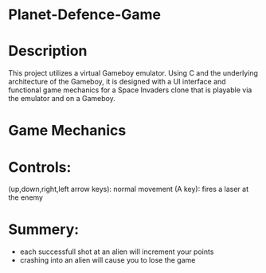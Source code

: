 # Planet-Defence-Game

# Description
This project utilizes a virtual Gameboy emulator. Using C and the underlying architecture of the Gameboy, it is designed with a UI interface and functional game mechanics for a Space Invaders clone that is playable via the emulator and on a Gameboy.

# Game Mechanics
# Controls:
(up,down,right,left arrow keys): normal movement
(A key): fires a laser at the enemy

# Summery:
- each successfull shot at an alien will increment your points
- crashing into an alien will cause you to lose the game

